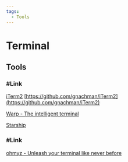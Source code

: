 ```yaml
---
tags:
  - Tools
---
```


# Terminal

## Tools

### #Link

[iTerm2](https://iterm2.com/) [https://github.com/gnachman/iTerm2](https://github.com/gnachman/iTerm2)

[Warp - The intelligent terminal](https://www.warp.dev/)

[Starship](https://starship.rs/guide/)

### #Link

[ohmyz - Unleash your terminal like never before](https://ohmyz.sh/)
